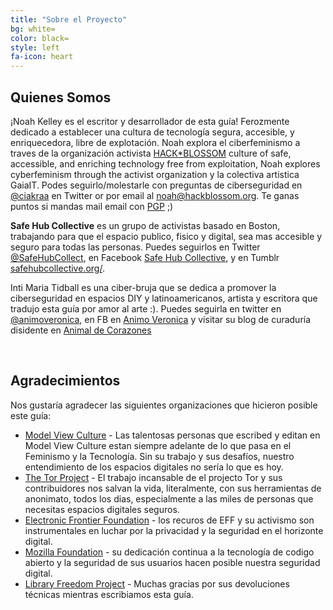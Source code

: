 ```yaml
---
title: "Sobre el Proyecto"
bg: white=
color: black=
style: left
fa-icon: heart
---
```


<h2 class="text-blue">Quienes Somos</h2>

<p>¡Noah Kelley es el escritor y desarrollador de esta guía! Ferozmente dedicado a establecer una cultura de tecnología segura, accesible, y enriquecedora, libre de explotación. Noah explora el ciberfeminismo a traves de la organización activista <a href="http://hackblossom.org/">HACK*BLOSSOM</a> culture of safe, accessible, and enriching technology free from exploitation, Noah explores cyberfeminism through the activist organization y la colectiva artistica GaiaIT. Podes seguirlo/molestarle con preguntas de ciberseguridad en <a href="https://twitter.com/ciakraa">@ciakraa</a> en Twitter or por email al <a href="mailto:noah@hackblossom.org">noah@hackblossom.org</a>. Te ganas puntos si mandas mail email con <a href="https://tech.safehubcollective.org/cybersecurity/#pgp">PGP</a> ;)
</p>

<strong>Safe Hub Collective</strong> es un grupo de activistas basado en Boston, trabajando para que el espacio publico, fisico y digital, sea mas accesible y seguro para todas las personas. Puedes seguirlos en Twitter <a href="https://twitter.com/SafeHubCollect">@SafeHubCollect</a>, en Facebook <a href="https://www.facebook.com/safehubcollective">Safe Hub Collective</a>, y en Tumblr <a href="http://safehubcollective.org/">safehubcollective.org/</a>.
<br />
<p>Inti Maria Tidball es una ciber-bruja que se dedica a promover la ciberseguridad en espacios DIY y latinoamericanos, artista y escritora que tradujo esta guía por amor al arte :). Puedes seguirla en twitter en <a href="https://twitter.com/animoveronica">@animoveronica</a>, en FB en  <a href="https://www.facebook.com/curalista">Animo Veronica</a> y visitar su blog de curaduría disidente en <a href="https://arte.svbtle.com">Animal de Corazones</a>
</p>
<br />


<h2 class="text-blue">Agradecimientos</h2>
Nos gustaría agradecer las siguientes organizaciones que hicieron posible este guía:
<ul>
	<li><a href="https://modelviewculture.com/">Model View Culture</a> - Las talentosas personas que escribed y editan en Model View Culture estan siempre adelante de lo que pasa en el Feminismo y la Tecnología. Sin su trabajo y sus desafíos, nuestro entendimiento de los espacios digitales no sería lo que es hoy.</li>
	<li><a href="https://www.torproject.org/">The Tor Project</a> - El trabajo incansable de el projecto Tor y sus contribuidores nos salvan la vida, literalmente, con sus herramientas de anonimato, todos los dias, especialmente a las miles de personas que necesitas espacios digitales seguros. </li>
	<li><a href="https://www.eff.org/">Electronic Frontier Foundation</a> - los recuros de EFF y su activismo son instrumentales en luchar por la privacidad y la seguridad en el horizonte digital. </li>
	<li><a href="https://www.mozilla.org/en-US/">Mozilla Foundation</a> - su dedicación continua a la tecnología de codigo abierto y la seguridad de sus usuarios hacen posible nuestra seguridad digital.</li>
	<li><a href="https://libraryfreedomproject.org/">Library Freedom Project</a> - Muchas gracias por sus devoluciones técnicas mientras escribiamos esta guía.</li>
</ul>
